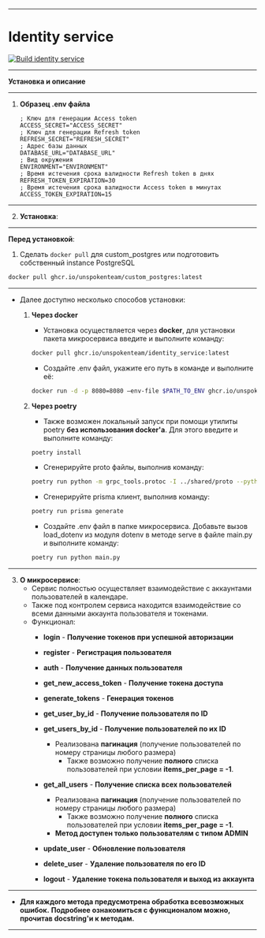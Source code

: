 ___
# Identity service
[![Build identity service](https://github.com/UnspokenTeam/Calendar/actions/workflows/build_identity_service.yaml/badge.svg)](https://github.com/UnspokenTeam/Calendar/actions/workflows/build_identity_service.yaml)
___
**Установка и описание**
___
1. **Образец .env файла**
	```env
    ; Ключ для генерации Access token
    ACCESS_SECRET="ACCESS_SECRET"
    ; Ключ для генерации Refresh token
    REFRESH_SECRET="REFRESH_SECRET"
    ; Адрес базы данных
	DATABASE_URL="DATABASE_URL"
    ; Вид окружения
	ENVIRONMENT="ENVIRONMENT"
    ; Время истечения срока валидности Refresh token в днях
    REFRESH_TOKEN_EXPIRATION=30
    ; Время истечения срока валидности Access token в минутах
    ACCESS_TOKEN_EXPIRATION=15
	```
___
2. **Установка**:
___  
**Перед установкой**:

1. Сделать ```docker pull``` для custom_postgres или подготовить собственный instance PostgreSQL
```bash
docker pull ghcr.io/unspokenteam/custom_postgres:latest
```
___  
   - Далее доступно несколько способов установки:

     1. **Через docker**
        - Установка осуществляется через **docker**, для установки пакета микросервиса введите и выполните команду:
         ```bash
         docker pull ghcr.io/unspokenteam/identity_service:latest
          ```
        - Создайте .env файл, укажите его путь в команде и выполните её:
         ```bash
         docker run -d -p 8080=8080 —env-file $PATH_TO_ENV ghcr.io/unspokenteam/identity_service:latest
          ```

     2. **Через poetry**
         - Также возможен локальный запуск при помощи утилиты poetry **без использования docker'a**. Для этого введите и выполните команду:
         ```bash
         poetry install
         ```
         - Сгенерируйте proto файлы, выполнив команду:
         ```bash
         poetry run python -m grpc_tools.protoc -I ../shared/proto --python_out=generated --grpc_python_out=generated --pyi_out=generated ../shared/proto/user/*.proto ../shared/proto/identity_service/*.proto && poetry run protol --create-package --in-place --python-out generated protoc --proto-path=../shared/proto ../shared/proto/identity_service/*.proto ../shared/proto/user/*.proto
         ```
         - Сгенерируйте prisma клиент, выполнив команду:
         ```bash
         poetry run prisma generate
         ```
         - Создайте .env файл в папке микросервиса. Добавьте вызов load_dotenv из модуля dotenv в методе serve в файле main.py и выполните команду:
         ```bash
         poetry run python main.py
         ```
---
3. **О микросервисе**:
	- Сервис полностью осуществляет взаимодействие с аккаунтами пользователей в календаре.
	- Также под контролем сервиса находится взаимодействие со всеми данными аккаунта пользователя и токенами.
	- Функционал:
        - **login** - **Получение токенов при успешной авторизации**

        - **register** - **Регистрация пользователя**

        - **auth** - **Получение данных пользователя**

        - **get_new_access_token** - **Получение токена доступа**

        - **generate_tokens** - **Генерация токенов**

		- **get_user_by_id** - **Получение пользователя по ID**

		- **get_users_by_id** - **Получение пользователей по их ID**
			- Реализована **пагинация** (получение пользователей по номеру страницы любого размера)
				- Также возможно получение **полного** списка пользователей при условии **items_per_page = -1**.

		- **get_all_users** - **Получение списка всех пользователей**
			- Реализована **пагинация** (получение пользователей по номеру страницы любого размера)
				- Также возможно получение **полного** списка пользователей при условии **items_per_page = -1**.
			- **Метод доступен только пользователям с типом ADMIN**

		- **update_user** - **Обновление пользователя**

		- **delete_user** - **Удаление пользователя по его ID**

        - **logout** - **Удаление токена пользователя и выход из аккаунта**
---
* **Для каждого метода предусмотрена обработка всевозможных ошибок.** **Подробнее ознакомиться с функционалом можно, прочитав docstring'и к методам.**
---
